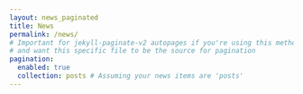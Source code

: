 ```yaml
---
layout: news_paginated
title: News
permalink: /news/
# Important for jekyll-paginate-v2 autopages if you're using this method
# and want this specific file to be the source for pagination
pagination:
  enabled: true
  collection: posts # Assuming your news items are 'posts'
---
```

